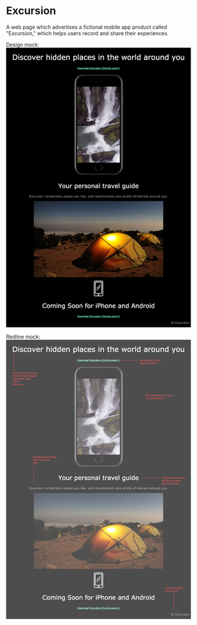 # Excursion

A web page which advertises a fictional mobile app product called "Excursion," which helps users record and share their experiences.

Design mock:
![design mock](resources/images/excursion.png)

Redline mock:
![redline mock](resources/images/excursion_redline.png)
